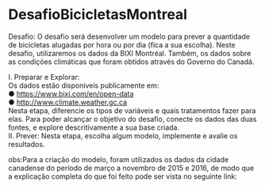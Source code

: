 # DesafioBicicletasMontreal

Desafio:  O desafio será desenvolver um modelo para prever a quantidade de bicicletas alugadas por hora ou por dia (fica a sua escolha).  Neste desafio, utilizaremos os dados da BIXI Montréal. Também, os dados sobre as condições climáticas que foram obtidos através do Governo do Canadá.<br />

I.	Preparar e Explorar:<br />
Os dados estão disponíveis publicamente em:<br />
●	https://www.bixi.com/en/open-data<br />
●	http://www.climate.weather.gc.ca<br />
Nesta etapa, diferencie os tipos de variáveis e quais tratamentos fazer para elas. Para poder alcançar o objetivo do desafio, conecte os dados das duas fontes, e explore descritivamente a sua base criada.<br />
II.	Prever:  Nesta etapa, escolha algum modelo, implemente e avalie os resultados. <br />

obs:Para a criação do modelo, foram utilizados os dados da cidade canadense do período de março a novembro de 2015 e 2016, de modo que a explicação completa do que foi feito pode ser vista no seguinte link:
